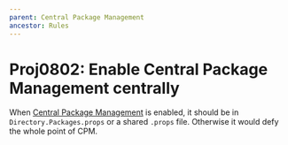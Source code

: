 ```yaml
---
parent: Central Package Management
ancestor: Rules
---
```


# Proj0802: Enable Central Package Management centrally
When [Central Package Management](Proj0800.md) is enabled, it should be in
`Directory.Packages.props` or a shared `.props` file. Otherwise it would defy
the whole point of CPM.
